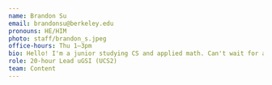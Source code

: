 ```yaml
---
name: Brandon Su
email: brandonsu@berkeley.edu
pronouns: HE/HIM
photo: staff/brandon_s.jpeg
office-hours: Thu 1–3pm
bio: Hello! I'm a junior studying CS and applied math. Can't wait for another great semester of data 8!
role: 20-hour Lead uGSI (UCS2)
team: Content
---
```

